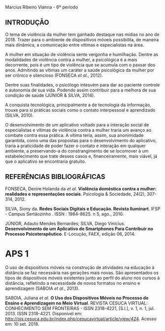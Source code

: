 Marcius Ribeiro Vianna - 6º período

## INTRODUÇÃO

O tema de violência da mulher tem ganhado destaque nas mídias no ano de 2018. Trazer para o ambiente de dispositivos móveis possibilita, de maneira mais dinâmica, a comunicação entre vítimas e especialistas na área.

A mulher em situação de violência sente vergonha e humilhação. Dentre as modalidades de violência contra a mulher, a psicológica é a mais decorrente, pois é um tipo de violência que se acumula com o passar dos anos. Admitindo as vítimas um caráter a saúde psicológica da mulher por ser crônico e silencioso (FONSECA *et al*., 2012).

Dentre suas finalidades, o psicólogo intesvém para dar ao paciente controle e autonomia de sua vida. Podendo assim contribuir para a melhora de sua condição de saúde (JÚNIOR & SILVA, 2014).

A conquista tecnológica, principalmente a de tecnologia da informação, trouxe para si práticas sociais como o contato interpessoal e aprendizado (SILVA, 2010).

O desenvolvimento de um aplicativo voltado para a interação social de especialistas e vítimas de violência contra a mulher traria um avanço ao combate contra essa prática. A vítima teria, assim, sua anonimidade garantida, como uma das propostas para o desenvolvimento do aplicativo, traria a praticidade de poder fazer o contato e interação em qualquer ambiente, a preservando-a do constrangimento de se locomover à um estabelecimento que trate desses casos e, financeiramente, mais viável, já que o aplicativo se encontraria gratuito.


## REFERÊNCIAS BIBLIOGRÁFICAS

FONSECA, Denire Holanda da *et al*. **Violência doméstica contra a mulher: realidades e representações sociais**. Psicologia & Sociedade, 24(2), 307-314, 2012.

SILVA, Siony da. **Redes Sociais Digitais e Educação. Revista Iluminart**. IFSP - Campus Sertãozinho
. ISSN : 1984-8625. n 5, ago., 2010.

JÚNIOR, Adauto Mendes Bernardes; SILVA, Diego Vinícius. **Desenvolvimento de um Aplicativo de Smartphones Para Contribuir no Processo Psicoterapêutico**. E-Locução, FAEX, edição 06, 2014.


# APS 1
O uso de dispositivos móveis na construção de atividades na educação à distância se faz necessária nas gerações mais novas. São apresentados os tipos de dispositivos móveis existentes junto ao perfil do aluno nos cursos à distância, refletindo a necessidade de novos formatos no ensino e aprendizagem (SABOIA *et al*., 2013).

SABOIA, Juliana *et al*. **O Uso dos Dispositivos Móveis no Processo de Ensino e Aprendizagem no Meio Virtual**. REVISTA CESUCA VIRTUAL: CONHECIMENTO SEM FRONTEIRAS - ISSN 2318-4221, [S.l.], v. 1, n. 1, jul. 2013. ISSN 2318-4221. Disponível em: <http://ojs.cesuca.edu.br/index.php/cesucavirtual/article/view/424>. Acesso em: 10 set. 2018.
